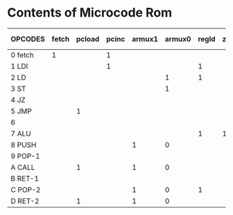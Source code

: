 # Contents of Microcode Rom


|OPCODES| fetch | pcload |pcinc|armux1|armux0|regld|zfld|mux|memld|irld|pcmux|datamux|sp++|sp--|address|
|--|--|--|--|--|--|--|--|--|--|--|--|--|--|--|--|
|0 fetch|1| |1| | | | | | |1| | | | |-|
|1 LDI| | |1| | |1| |1| | | | | | |0|
|2 LD| | | | |1|1| |1| | | | | | |0|
|3 ST| | | | |1| | |1|1| | | | | |0|
|4 JZ| | | | | | | |1| | | | | | |-|
|5 JMP| |1| | | | | |1| | | | | | |0|
|6| | | | | | | |1| | | | | | |0|
|7 ALU| | | | | |1|1| | | | | | | |0|
|8 PUSH| | | |1|0| | | |1| | |0| |1|0|
|9 POP-1| | | | | | | | | | | | |1| |C|
|A CALL| |1| |1|0| | | |1| |0|1| |1|0|
|B RET-1| | | | | | | | | | | | |1| |D|
|C POP-2| | | |1|0|1| |1| | | | | | |0|
|D RET-2| |1| |1|0| | | | | |1| | | |0|
